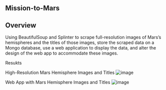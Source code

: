 ## Mission-to-Mars
## Overview
 Using BeautifulSoup and Splinter to scrape full-resolution images of Mars’s hemispheres and 
 the titles of those images, store the scraped data on a Mongo database, use a web application 
 to display the data, and alter the design of the web app to accommodate these images.

Resukts

High-Resolution Mars Hemisphere Images and Titles
![image](https://user-images.githubusercontent.com/70987568/132157639-2c9ba607-185b-4a86-b959-6ae6a6b56339.png)

Web App with Mars Hemisphere Images and Titles
![image](https://user-images.githubusercontent.com/70987568/132157593-91659a58-962e-40b4-bb68-9afa9fd28077.png)


